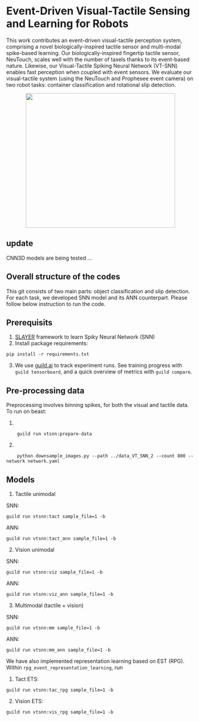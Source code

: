 # Event-Driven Visual-Tactile Sensing and Learning for Robots

This work contributes an event-driven visual-tactile perception system, comprising a novel biologically-inspired tactile
sensor and multi-modal spike-based learning. Our biologically-inspired fingertip tactile sensor, NeuTouch, scales well with the
number of taxels thanks to its event-based nature. Likewise, our Visual-Tactile Spiking Neural Network (VT-SNN) enables fast
perception when coupled with event sensors. We evaluate our visual-tactile system (using the NeuTouch and Prophesee event camera) on two robot tasks: container classification and rotational slip detection.

<p align="center">
<img src="https://github.com/tasbolat1/VT_SNN/blob/master/auxiliary_files/VT_SNN.png" height="360" width="400">
</p>

## update
CNN3D models are being tested ...

## Overall structure of the codes
This git consists of two main parts: object classification and slip detection. For each task, we developed SNN model and its ANN counterpart. Please follow below instruction to run the code.

## Prerequisits

1. [SLAYER](https://github.com/bamsumit/slayerPytorch) framework to learn Spiky Neural Network (SNN)
2. Install package requirements:
```
pip install -r requirements.txt
```
3. We use [guild.ai](https://github.com/guildai/guildai) to track
experiment runs. See training progress with `guild tensorboard`, and a quick overview
of metrics with `guild compare`.

## Pre-processing data

Preprocessing involves binning spikes, for both the visual and tactile
data. To run on beast:

1. 
```
    guild run vtsnn:prepare-data

```
2. 
```
    python downsample_images.py --path ../data_VT_SNN_2 --count 800 --network network.yaml

```
## Models

1. Tactile unimodal

SNN:

```
guild run vtsnn:tact sample_file=1 -b
```
ANN:

```
guild run vtsnn:tact_ann sample_file=1 -b
```
2. Vision unimodal

SNN:

```
guild run vtsnn:viz sample_file=1 -b
```
ANN:

```
guild run vtsnn:viz_ann sample_file=1 -b
```
3. Multimodal (tactile + vision)

SNN:

```
guild run vtsnn:mm sample_file=1 -b
```
ANN:

```
guild run vtsnn:mm_ann sample_file=1 -b
```

We have also implemented representation learning based on EST (RPG). Within ```rpg_event_representation_learning```, run

1. Tact ETS:
```
guild run vtsnn:tac_rpg sample_file=1 -b
```
2. Vision ETS:
```
guild run vtsnn:vis_rpg sample_file=1 -b
```
